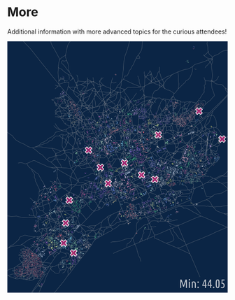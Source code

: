 # More

Additional information with more advanced topics for the curious attendees!

![](../../media/Niangoloko.png)